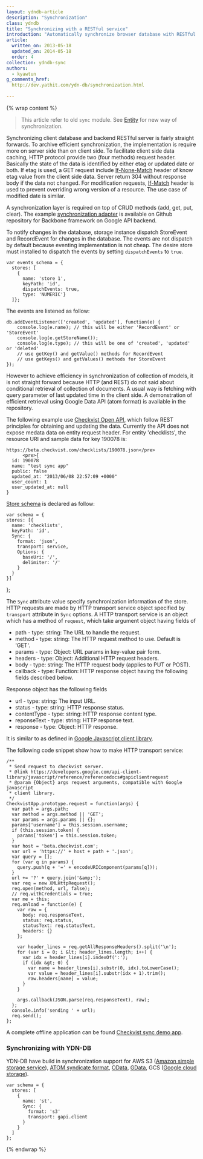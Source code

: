 ```yaml
---
layout: ydndb-article
description: "Synchronization"
class: ydndb
title: "Synchronizing with a RESTful service"
introduction: "Automatically synchronize browser database with RESTful web service including AWS S3 and Google Cloud Storage."
article:
  written_on: 2013-05-18
  updated_on: 2014-05-18
  order: 4
collection: ydndb-sync
authors:
  - kyawtun
g_comments_href:
  http://dev.yathit.com/ydn-db/synchronization.html
  
---
```


{% wrap content %}


> This article refer to old `sync` module. See [Entity](entity.html) for new way of synchronization.

Synchronizing client database and backend RESTful server is fairly straight forwards. To archive efficient synchronization, the implementation is require more on server side than on client side. To facilitate client side data caching, HTTP protocol provide two (four methods) request header. Basically the state of the data is identified by either etag or updated date or both. If etag is used, a GET request include [If-None-Match](http://www.w3.org/Protocols/rfc2616/rfc2616-sec14.html#sec14.26) header of know etag value from the client side data. Server return 304 without response body if the data not changed. For modification requests, [If-Match](http://www.w3.org/Protocols/rfc2616/rfc2616-sec14.html#sec14.24) header is used to prevent overriding wrong version of a resource. The use case of modified date is similar.

A synchronization layer is required on top of CRUD methods (add, get, put, clear). The example [synchronization adapter](https://github.com/yathit/backbone-indexeddb-sync) is available on Github repository for Backbone framework on Google API backend. 

To notify changes in the database, storage instance dispatch StoreEvent and RecordEvent for changes in the database. The events are not dispatch by default because eventing implementation is not cheap. The desire store must installed to dispatch the events by setting `dispatchEvents` to `true`.

    var events_schema = {
      stores: [
        {
          name: 'store 1',
          keyPath: 'id',
          dispatchEvents: true,
          type: 'NUMERIC'}
      ]};
      
The events are listened as follow:
      
    db.addEventListener(['created', 'updated'], function(e) {
        console.log(e.name); // this will be either 'RecordEvent' or 'StoreEvent'
        console.log(e.getStoreName());
        console.log(e.type); // this will be one of 'created', 'updated' or 'deleted'
        // use getKey() and getValue() methods for RecordEvent
        // use getKeys() and getValues() methods for StoreEvent
    });
          
However to achieve efficiency in synchronization of collection of models, it is not straight forward because HTTP (and REST) do not said about conditional retrieval of collection of documents. A usual way is fetching with query parameter of last updated time in the client side. A demonstration of efficient retrieval using Google Data API (atom format) is available in the repository.

The following example use [Checkvist Open API](https://checkvist.com/auth/api), which follow REST principles for obtaining and updating
the data. Currently the API does not expose medata data on entity request header. For entity 'checklists', the resource URI and sample data for key
190078 is:

    https://beta.checkvist.com/checklists/190078.json</pre>
          <pre>{
      id: 190078
      name: "test sync app"
      public: false
      updated_at: "2013/06/08 22:57:09 +0000"
      user_count: 1
      user_updated_at: null
    }
    
[Store schema](/api/ydn/db/schema.html#sync) is declared as follow: 

    var schema = {
    stores: [{
      name: 'checklists',
      keyPath: 'id',
      Sync: {
        format: 'json',
        transport: service,
        Options: {
          baseUri: '/',
          delimiter: '/'
        }
      }
    }]
  };
  
The `Sync` attribute value specify synchronization information of the store. HTTP requests are made by HTTP transport
  service object specified by `transport` attribute in `Sync` options. A HTTP transport service is an object which has a method of `request`,
  which take argument object having fields of
  

* path - type: string: The URL to handle the request.
* method - type: string: The HTTP request method to use. Default is
    'GET'.
* params - type: Object: URL params in key-value pair form.
* headers - type: Object: Additional HTTP request headers.
* body - type: string: The HTTP request body (applies to PUT or POST).
* callback - type: Function: HTTP response object having the following
    fields described below.


Response object has the following fields


* url - type: string: The input URL.
* status - type: string: HTTP response status.
* contentType - type: string: HTTP response content type.
* reponseText - type: string: HTTP response text.
* response - type: Object: HTTP response.


It is similar to as defined in [Google Javascript client library](https://code.google.com/p/google-api-javascript-client/wiki/ReferenceDocs).
  
The following code snippet show how to make HTTP transport service:

    /**
     * Send request to checkvist server.
     * @link https://developers.google.com/api-client-library/javascript/reference/referencedocs#gapiclientrequest
     * @param {Object} args request arguments, compatible with Google javascript
     * client library.
     */
    CheckvistApp.prototype.request = function(args) {
      var path = args.path;
      var method = args.method || 'GET';
      var params = args.params || {};
      params['username'] = this.session.username;
      if (this.session.token) {
        params['token'] = this.session.token;
      }
      var host = 'beta.checkvist.com';
      var url = 'https://' + host + path + '.json';
      var query = [];
      for (var q in params) {
        query.push(q + '=' + encodeURIComponent(params[q]));
      }
      url += '?' + query.join('&amp;');
      var req = new XMLHttpRequest();
      req.open(method, url, false);
      // req.withCredentials = true;
      var me = this;
      req.onload = function(e) {
        var raw = {
          body: req.responseText,
          status: req.status,
          statusText: req.statusText,
          headers: {}
        };
    
        var header_lines = req.getAllResponseHeaders().split('\n');
        for (var i = 0; i &lt; header_lines.length; i++) {
          var idx = header_lines[i].indexOf(':');
          if (idx &gt; 0) {
            var name = header_lines[i].substr(0, idx).toLowerCase();
            var value = header_lines[i].substr(idx + 1).trim();
            raw.headers[name] = value;
          }
        }
    
        args.callback(JSON.parse(req.responseText), raw);
      };
      console.info('sending ' + url);
      req.send();
    };


A complete offline application can be found [Checkvist sync demo app](http://dev.yathit.com/demo/checkvist/checkvist-sync.html).
  
### Synchronizing with YDN-DB

YDN-DB have build in synchronization support for AWS S3 ([Amazon
  simple storage service](http://aws.amazon.com/documentation/s3/)), [ATOM
  syndicate format](http://www.ietf.org/rfc/rfc4287.txt), [OData](http://odata.org/), 
  [GData](https://developers.google.com/gdata/), GCS ([Google cloud storage](https://developers.google.com/storage/)).
  
    var schema = {
      stores: [
        {
          name: 'st',
          Sync: {
            format: 's3'
            transport: gapi.client
          }
        }
      ]
    };

{% endwrap %}        